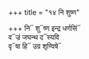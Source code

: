 +++
title = "१४ नि शुष्ण"

+++
नि᳓ शु᳓ष्ण इन्द्र धर्णसिं᳓  
व᳓ज्रं जघन्थ द᳓स्यवि  
वृ᳓षा हि᳓ उग्र शृण्विषे᳓